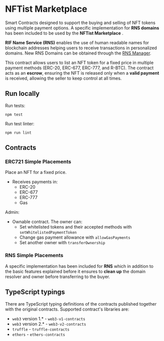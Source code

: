 # NFTist Marketplace


Smart Contracts designed to support the buying and selling of NFT tokens using multiple payment options. A specific implementation for **RNS domains** has been included to be used by the **NFTist Marketplace** . 

**RIF Name Service (RNS)** enables the use of human readable names for blockchain addresses helping users to receive transactions in personalized domains. New RNS Domains can be obtained through the [RNS Manager]("https://manager.rns.rifos.org/").

This contract allows users to list an NFT token for a fixed price in multiple payment methods (ERC-20, ERC-677, ERC-777, and R-BTC). The contract acts as an  <b>escrow</b>, ensuring the NFT is released only when a <b>valid payment</b> is received, allowing the seller to keep control at all times.


## Run locally

Run tests:
```
npm test
```

Run test linter:
```
npm run lint
```

## Contracts

### ERC721 Simple Placements

Place an NFT for a fixed price.

- Receives payments in:
  - ERC-20
  - ERC-677
  - ERC-777
  - Gas

Admin:
- Ownable contract. The owner can:
  - Set whitelisted tokens and their accepted methods with `setWhitelistedPaymentToken`
  - Change gas payment allowance with `allowGasPayments`
  - Set another owner with `transferOwnership`

### RNS Simple Placements

A specific implementation has been included for **RNS** which in addition to the basic features explained before it ensures to **clean up** the domain resolver and owner before transferring to the buyer.

## TypeScript typings

There are TypeScript typing definitions of the contracts published together with the original contracts.
Supported contract's libraries are:

* `web3` version 1.* - `web3-v1-contracts`
* `web3` version 2.* - `web3-v2-contracts`
* `truffle` - `truffle-contracts`
* `ethers` - `ethers-contracts`
